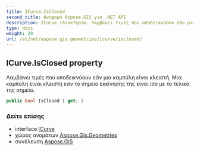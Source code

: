 ```yaml
---
title: ICurve.IsClosed
second_title: Αναφορά Aspose.GIS για .NET API
description: ICurve ιδιοκτησία. Λαμβάνει τιμές που υποδεικνύουν εάν μια καμπύλη είναι κλειστή. Μια καμπύλη είναι κλειστή εάν το σημείο εκκίνησης της είναι ίσο με το τελικό της σημείο.
type: docs
weight: 20
url: /el/net/aspose.gis.geometries/icurve/isclosed/
---
```

## ICurve.IsClosed property

Λαμβάνει τιμές που υποδεικνύουν εάν μια καμπύλη είναι κλειστή. Μια καμπύλη είναι κλειστή εάν το σημείο εκκίνησης της είναι ίσο με το τελικό της σημείο.

```csharp
public bool IsClosed { get; }
```

### Δείτε επίσης

* interface [ICurve](../)
* χώρος ονομάτων [Aspose.Gis.Geometries](../../icurve/)
* συνέλευση [Aspose.GIS](../../../)


